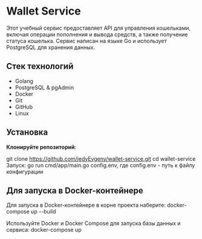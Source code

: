 # Wallet Service

Этот учебный сервис предоставляет API для управления кошельками, включая операции пополнения и вывода средств, а также получение статуса кошелька. Сервис написан на языке Go и использует PostgreSQL для хранения данных.

## Стек технологий

- Golang
- PostgreSQL & pgAdmin
- Docker
- Git
- GitHub
- Linux

## Установка

**Клонируйте репозиторий**:

   git clone https://github.com/jedyEvgeny/wallet-service.git
   cd wallet-service
Запуск: go run cmd/app/main.go config.env, 
где config.env - путь к файлу конфигурации

## Для запуска в Docker-контейнере
Для запуска в Docker-контейнере в корне проекта наберите:
docker-compose up --build

Используйте Docker и Docker Compose для запуска базы данных и сервиса:
docker-compose up

